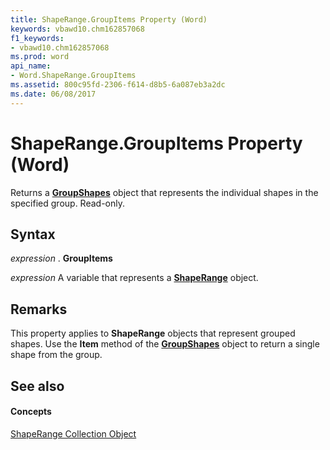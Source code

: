 ```yaml
---
title: ShapeRange.GroupItems Property (Word)
keywords: vbawd10.chm162857068
f1_keywords:
- vbawd10.chm162857068
ms.prod: word
api_name:
- Word.ShapeRange.GroupItems
ms.assetid: 800c95fd-2306-f614-d8b5-6a087eb3a2dc
ms.date: 06/08/2017
---
```



# ShapeRange.GroupItems Property (Word)

Returns a  **[GroupShapes](groupshapes-object-word.md)** object that represents the individual shapes in the specified group. Read-only.


## Syntax

 _expression_ . **GroupItems**

 _expression_ A variable that represents a **[ShapeRange](shaperange-object-word.md)** object.


## Remarks

 This property applies to **ShapeRange** objects that represent grouped shapes. Use the **Item** method of the **[GroupShapes](groupshapes-object-word.md)** object to return a single shape from the group.


## See also


#### Concepts


[ShapeRange Collection Object](shaperange-object-word.md)

